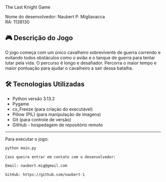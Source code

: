 
The Last Knight Game


Nome do desenvolvedor: Naubert P. Migliavacca  
RA: 1138130

## 🎮 Descrição do Jogo
O jogo começa com um único cavalheiro sobrevivente de guerra correndo e evitando todos
obstáculos como o avião e o tanque de guerra para tentar lutar pela vida. O percurso é longo e desafiador. Percorra o maior tempo e maior pontuação para ajudar o cavalheiro
a sair dessa batalha.


## 🛠️ Tecnologias Utilizadas
- Python versão 3.13.2
- Pygame
- cx_Freeze (para criação do executável)
- Pillow (PIL) (para manipulação de imagens)
- Git (para controle de versão)
- GitHub - hospedagem de repositório remoto

---

Para executar o jogo:

```bash
python main.py

Caso queira entrar em contato com o desenvolvedor:

Email: naubert.mig@gmail.com

GitHub: https://github.com/naubert-1